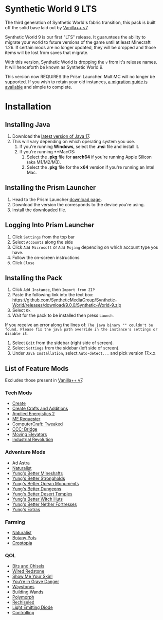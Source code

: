 # Synthetic World 9 LTS
The third generation of Synthetic World's fabric transition, this pack is built off the solid base laid out by [Vanilla++ v7](https://github.com/SyntheticMediaGroup/Vanilla-Plus-Plus/tree/1.20.1).

Synthetic World 9 is our first "LTS" release. It guaruntees the ability to migrate your world to future versions of the game until at least Minecraft 1.26. If certain mods are no longer updated, they will be dropped and those items will be lost from saves that migrate.

With this version, Synthetic World is dropping the `v` from it's release names. It will henceforth be known as Synthetic World 9.

This version now REQUIRES the Prism Launcher. MultiMC will no longer be supported. If you wish to retain your old instances, [a migration guide is available](https://prismlauncher.org/wiki/getting-started/migrating-multimc/) and simple to complete.
# Installation
## Installing Java
1. Download the [latest version of Java 17](https://adoptium.net/temurin/releases/?package=jdk&version=17).
2. This will vary depending on which operating system you use.
   1. If you're running **Windows**, select the **.msi** file and install it.
   2. If you're running **MacOS:
      1. Select the **.pkg** file for **aarch64** if you're running Apple Silicon (aka M1/M2/M3).
      2. Select the **.pkg** file for the **x64** version if you're running an Intel Mac.
    
## Installing the Prism Launcher
1. Head to the Prism Launcher [download page](https://prismlauncher.org/download?from=button).
2. Download the version the corresponds to the device you're using.
3. Install the downloaded file.
## Logging Into Prism Launcher
1. Click `Settings` from the top bar
2. Select `Accounts` along the side
3. Click `Add Microsoft` or `Add Mojang` depending on which account type you have.
4. Follow the on-screen instructions
5. Click `Close`
## Installing the Pack
1. Click `Add Instance`, then `Import from ZIP`
2. Paste the following link into the text box: https://github.com/SyntheticMediaGroup/Synthetic-World/releases/download/9.0.0/Synthetic-World-9.zip
3. Select `Ok`
4. Wait for the pack to be installed then press `Launch`.

If you receive an error along the lines of:
`The java binary "" couldn't be found. Please fix the java path override in the instance's settings or disable it.`

1. Select `Edit` from the sidebar (right side of screen).
2. Select `Settings` from the sidebar (left side of screen).
3. Under `Java Installation`, select `Auto-detect...` and pick version 17.x.x.
## List of Feature Mods
Excludes those present in [Vanilla++ v7](https://github.com/SyntheticMediaGroup/Vanilla-Plus-Plus/tree/1.20.1).
### Tech Mods
* [Create](https://modrinth.com/mod/create-fabric-sodium-fix)
* [Create Crafts and Additions](https://modrinth.com/mod/createaddition)
* [Applied Energistics 2](https://modrinth.com/mod/ae2)
* [ME Requester](https://modrinth.com/mod/merequester)
* [ComputerCraft: Tweaked](https://modrinth.com/mod/cc-tweaked)
* [CCC: Bridge](https://modrinth.com/mod/cccbridge)
* [Moving Elevators](https://www.curseforge.com/minecraft/mc-mods/moving-elevators)
* [Industrial Revolution](https://modrinth.com/mod/industrial-revolution)
### Adventure Mods
* [Ad Astra](https://modrinth.com/mod/ad-astra)
* [Naturalist](https://modrinth.com/mod/naturalist)
* [Yung's Better Mineshafts](https://modrinth.com/mod/yungs-better-mineshafts)
* [Yung's Better Strongholds](https://modrinth.com/mod/yungs-better-strongholds)
* [Yung's Better Ocean Monuments](https://modrinth.com/mod/yungs-better-ocean-monuments)
* [Yung's Better Dungeons](https://modrinth.com/mod/yungs-better-dungeons)
* [Yung's Better Desert Temples](https://modrinth.com/mod/yungs-better-desert-temples)
* [Yung's Better Witch Huts](https://modrinth.com/mod/yungs-better-witch-huts)
* [Yung's Better Nether Fortresses](https://modrinth.com/mod/yungs-better-nether-fortresses)
* [Yung's Extras](https://modrinth.com/mod/yungs-extras)
### Farming
* [Naturalist](https://modrinth.com/mod/naturalist)
* [Botany Pots](https://www.curseforge.com/minecraft/mc-mods/botany-pots)
* [Croptopia](https://www.curseforge.com/minecraft/mc-mods/croptopia)
### QOL
* [Bits and Chisels](https://modrinth.com/mod/bits-and-chisels)
* [Wired Redstone](https://modrinth.com/mod/wiredredstone)
* [Show Me Your Skin!](https://modrinth.com/mod/show-me-your-skin)
* [You're in Grave Danger](https://modrinth.com/mod/yigd)
* [Waystones](https://modrinth.com/mod/waystones)
* [Building Wands](https://modrinth.com/mod/building-wands)
* [Polymorph](https://modrinth.com/mod/polymorph)
* [Rechiseled](https://modrinth.com/mod/rechiseled)
* [Light Emitting Diode](https://modrinth.com/mod/led)
* [Controlling](https://www.curseforge.com/minecraft/mc-mods/controlling)
